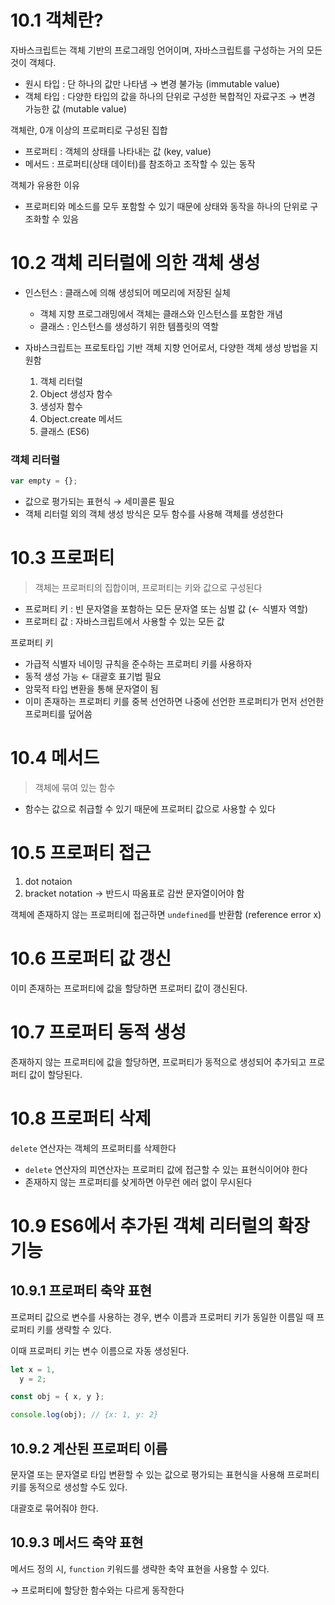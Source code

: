 # 10.1 객체란?

자바스크립트는 객체 기반의 프로그래밍 언어이며, 자바스크립트를 구성하는 거의 모든 것이 객체다.

- 원시 타입 : 단 하나의 값만 나타냄 → 변경 불가능 (immutable value)
- 객체 타입 : 다양한 타입의 값을 하나의 단위로 구성한 복합적인 자료구조 → 변경 가능한 값 (mutable value)

객체란, 0개 이상의 프로퍼티로 구성된 집합

- 프로퍼티 : 객체의 상태를 나타내는 값 (key, value)
- 메서드 : 프로퍼티(상태 데이터)를 참조하고 조작할 수 있는 동작

객체가 유용한 이유

- 프로퍼티와 메소드를 모두 포함할 수 있기 때문에 상태와 동작을 하나의 단위로 구조화할 수 있음

# 10.2 객체 리터럴에 의한 객체 생성

- 인스턴스 : 클래스에 의해 생성되어 메모리에 저장된 실체

  - 객체 지향 프로그래밍에서 객체는 클래스와 인스턴스를 포함한 개념
  - 클래스 : 인스턴스를 생성하기 위한 템플릿의 역할

- 자바스크립트는 프로토타입 기반 객체 지향 언어로서, 다양한 객체 생성 방법을 지원함
  1. 객체 리터럴
  2. Object 생성자 함수
  3. 생성자 함수
  4. Object.create 메서드
  5. 클래스 (ES6)

### 객체 리터럴

```jsx
var empty = {};
```

- 값으로 평가되는 표현식 → 세미콜론 필요
- 객체 리터럴 외의 객체 생성 방식은 모두 함수를 사용해 객체를 생성한다

# 10.3 프로퍼티

> 객체는 프로퍼티의 집합이며, 프로퍼티는 키와 값으로 구성된다

- 프로퍼티 키 : 빈 문자열을 포함하는 모든 문자열 또는 심벌 값 (← 식별자 역할)
- 프로퍼티 값 : 자바스크립트에서 사용할 수 있는 모든 값

프로퍼티 키

- 가급적 식별자 네이밍 규칙을 준수하는 프로퍼티 키를 사용하자
- 동적 생성 가능 ← 대괄호 표기법 필요
- 암묵적 타입 변환을 통해 문자열이 됨
- 이미 존재하는 프로퍼티 키를 중복 선언하면 나중에 선언한 프로퍼티가 먼저 선언한 프로퍼티를 덮어씀

# 10.4 메서드

> 객체에 묶여 있는 함수

- 함수는 값으로 취급할 수 있기 때문에 프로퍼티 값으로 사용할 수 있다

# 10.5 프로퍼티 접근

1. dot notaion
2. bracket notation → 반드시 따옴표로 감싼 문자열이어야 함

객체에 존재하지 않는 프로퍼티에 접근하면 `undefined`를 반환함 (reference error x)

# 10.6 프로퍼티 값 갱신

이미 존재하는 프로퍼티에 값을 할당하면 프로퍼티 값이 갱신된다.

# 10.7 프로퍼티 동적 생성

존재하지 않는 프로퍼티에 값을 할당하면, 프로퍼티가 동적으로 생성되어 추가되고 프로퍼티 값이 할당된다.

# 10.8 프로퍼티 삭제

`delete` 연산자는 객체의 프로퍼티를 삭제한다

- `delete` 연산자의 피연산자는 프로퍼티 값에 접근할 수 있는 표현식이어야 한다
- 존재하지 않는 프로퍼티를 샂게하면 아무런 에러 없이 무시된다

# 10.9 ES6에서 추가된 객체 리터럴의 확장 기능

## 10.9.1 프로퍼티 축약 표현

프로퍼티 값으로 변수를 사용하는 경우, 변수 이름과 프로퍼티 키가 동일한 이름일 때 프로퍼티 키를 생략할 수 있다.

이때 프로퍼티 키는 변수 이름으로 자동 생성된다.

```jsx
let x = 1,
  y = 2;

const obj = { x, y };

console.log(obj); // {x: 1, y: 2}
```

## 10.9.2 계산된 프로퍼티 이름

문자열 또는 문자열로 타입 변환할 수 있는 값으로 평가되는 표현식을 사용해 프로퍼티 키를 동적으로 생성할 수도 있다.

대괄호로 묶어줘야 한다.

## 10.9.3 메서드 축약 표현

메서드 정의 시, `function` 키워드를 생략한 축약 표현을 사용할 수 있다.

→ 프로퍼티에 할당한 함수와는 다르게 동작한다
